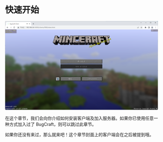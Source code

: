 # 快速开始

![EaglerX](Image.png)

在这个章节，我们会向你介绍如何安装客户端及加入服务器。如果你已使用任意一种方式加入过了 BugCraft，则可以跳过此章节。

如果你还没有来过，那么就来吧！这个章节封面上的客户端会在之后被提到哦。

